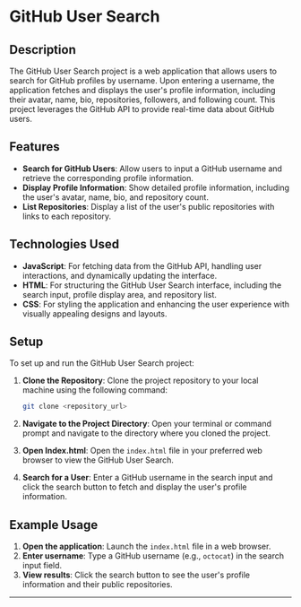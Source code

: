 # GitHub User Search

## Description

The GitHub User Search project is a web application that allows users to search for GitHub profiles by username. Upon entering a username, the application fetches and displays the user's profile information, including their avatar, name, bio, repositories, followers, and following count. This project leverages the GitHub API to provide real-time data about GitHub users.

## Features

- **Search for GitHub Users**: Allow users to input a GitHub username and retrieve the corresponding profile information.
- **Display Profile Information**: Show detailed profile information, including the user's avatar, name, bio, and repository count.
- **List Repositories**: Display a list of the user's public repositories with links to each repository.

## Technologies Used

- **JavaScript**: For fetching data from the GitHub API, handling user interactions, and dynamically updating the interface.
- **HTML**: For structuring the GitHub User Search interface, including the search input, profile display area, and repository list.
- **CSS**: For styling the application and enhancing the user experience with visually appealing designs and layouts.

## Setup

To set up and run the GitHub User Search project:

1. **Clone the Repository**: Clone the project repository to your local machine using the following command:

   ```bash
   git clone <repository_url>
   ```

2. **Navigate to the Project Directory**: Open your terminal or command prompt and navigate to the directory where you cloned the project.

3. **Open Index.html**: Open the `index.html` file in your preferred web browser to view the GitHub User Search.

4. **Search for a User**: Enter a GitHub username in the search input and click the search button to fetch and display the user's profile information.

## Example Usage

1. **Open the application**: Launch the `index.html` file in a web browser.
2. **Enter username**: Type a GitHub username (e.g., `octocat`) in the search input field.
3. **View results**: Click the search button to see the user's profile information and their public repositories.

---
